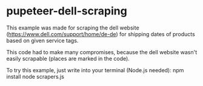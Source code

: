 ﻿# pupeteer-dell-scraping

This example was made for scraping  the dell website (https://www.dell.com/support/home/de-de) for shipping dates of products based on given service tags.

This code had to make many compromises, because the dell website wasn't easily scrapable (places are marked in the code).

To try this example, just write into your terminal (Node.js needed):
npm install
node scrapers.js
